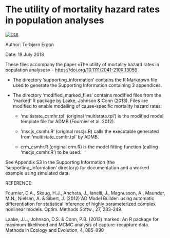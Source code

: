 ﻿# The utility of mortality hazard rates in population analyses
[![DOI](https://zenodo.org/badge/120482360.svg)](https://zenodo.org/badge/latestdoi/120482360)

Author: Torbjørn Ergon

Date: 19 July 2018

These files accompany the paper «The utility of mortality hazard rates in population analyses» - https://doi.org/10.1111/2041-210X.13059


* The directory ‘supporting_information’ contains the R Markdown file used to generate the Supporting Information containing 3 appendices.


* The directory ‘modified_marked_files’ contains modified files from the ‘marked’ R package by Laake, Johnson & Conn (2013). Files are modified to enable modelling of cause-specific mortality hazard rates:

  * ‘multistate_csmhr.tpl’ (original ‘multistate.tpl’) is the modified model template file for ADMB (Fournier et al. 2012).

  * ‘mscjs_csmhr.R’ (original mscjs.R) calls the executable generated from ‘multistate_csmhr.tpl’ by ADMB.

  * crm_csmhr.R (original crm.R) is the model fitting function (calling ‘mscjs_csmhr.R’) to be used.

See Appendix S3 in the Supporting Information (the ‘supporting_information’ directory) for documentation and a worked example using simulated data.


REFERENCE:

Fournier, D.A., Skaug, H.J., Ancheta, J., Ianelli, J., Magnusson, A., Maunder, M.N., Nielsen, A. \& Sibert, J. (2012) AD Model Builder: using automatic differentiation for statistical inference of highly parameterized complex nonlinear models. Optim. Methods Softw., 27, 233-249.

Laake, J.L., Johnson, D.S. & Conn, P.B. (2013) marked: An R package for maximum-likelihood and MCMC analysis of capture-recapture data. Methods in Ecology and Evolution, 4, 885-890
